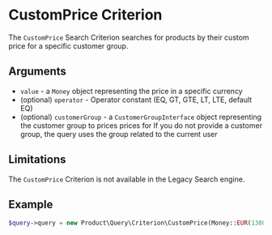 # CustomPrice Criterion

The `CustomPrice` Search Criterion searches for products by their custom price for a specific customer group.

## Arguments

- `value` - a `Money` object representing the price in a specific currency
- (optional) `operator` - Operator constant (EQ, GT, GTE, LT, LTE, default EQ)
- (optional) `customerGroup` - a `CustomerGroupInterface` object representing the customer group to prices prices for
If you do not provide a customer group, the query uses the group related to the current user

## Limitations

The `CustomPrice` Criterion is not available in the Legacy Search engine.

## Example

``` php
$query->query = new Product\Query\Criterion\CustomPrice(Money::EUR(13800), BasePrice::GTE, $customerGroup);
```
